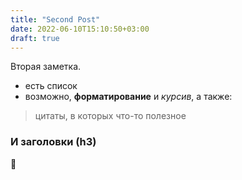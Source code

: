 ```yaml
---
title: "Second Post"
date: 2022-06-10T15:10:50+03:00
draft: true
---
```

Вторая заметка.
- есть список
- возможно, **форматирование** и _курсив_, а также:
> цитаты, в которых что-то полезное
### И заголовки (h3)
:see_no_evil: